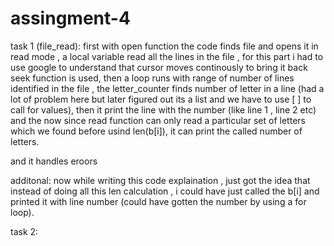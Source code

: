# assingment-4

task 1 (file_read): first with open function the code finds file and opens it in read mode , a local variable read all the lines in the file , for this part i had to use google to understand that cursor moves continously to bring it back seek function is used, then a loop runs with range of number of lines identified in the file , the letter_counter finds number of letter in a line (had a lot of problem here but later figured out its a list and we have to use [ ] to call for values), then it print the line with the number (like line 1 , line 2 etc) and the now since read function can only read a particular set of letters which we found before usind len(b[i]), it can print the called number of letters.

and it handles eroors

additonal: now while writing this code explaination , just got the idea that instead of doing all this len calculation , i could have just called the b[i] and printed it with line number (could have gotten the number by using a for loop).

task 2:
